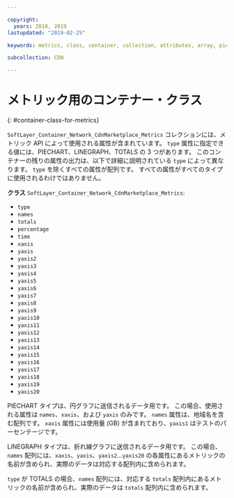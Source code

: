 ```yaml
---

copyright:
  years: 2018, 2019
lastupdated: "2019-02-25"

keywords: metrics, class, container, collection, attributes, array, pie chart, API

subcollection: CDN

---
```


# メトリック用のコンテナー・クラス
{: #container-class-for-metrics}

`SoftLayer_Container_Network_CdnMarketplace_Metrics` コレクションには、メトリック API によって使用される属性が含まれています。 `type` 属性に指定できる値には、PIECHART、LINEGRAPH、TOTALS の 3 つがあります。 このコンテナーの残りの属性の出力は、以下で詳細に説明されている `type` によって異なります。 `type` を除くすべての属性が配列です。 すべての属性がすべてのタイプに使用されるわけではありません。

**クラス** `SoftLayer_Container_Network_CdnMarketplace_Metrics`:
* `type`
* `names`
* `totals`
* `percentage`
* `time`
* `xaxis`
* `yaxis`
* `yaxis2`
* `yaxis3`
* `yaxis4`
* `yaxis5`
* `yaxis6`
* `yaxis7`
* `yaxis8`
* `yaxis9`
* `yaxis10`
* `yaxis11`
* `yaxis12`
* `yaxis13`
* `yaxis14`
* `yaxis15`
* `yaxis16`
* `yaxis17`
* `yaxis18`
* `yaxis19`
* `yaxis20`

PIECHART タイプは、円グラフに送信されるデータ用です。 この場合、使用される属性は `names`、`xaxis`、および `yaxis` のみです。 `names` 属性は、地域名を含む配列です。 `xaxis` 属性には使用量 (GB) が含まれており、`yaxis1` はテストのパーセンテージです。


LINEGRAPH タイプは、折れ線グラフに送信されるデータ用です。 この場合、`names` 配列には、`xaxis`、`yaxis`、`yaxis2`...`yaxis20` の各属性にあるメトリックの名前が含められ、実際のデータは対応する配列内に含められます。


`type` が TOTALS の場合、`names` 配列には、対応する `totals` 配列内にあるメトリックの名前が含められ、実際のデータは `totals` 配列内に含められます。
